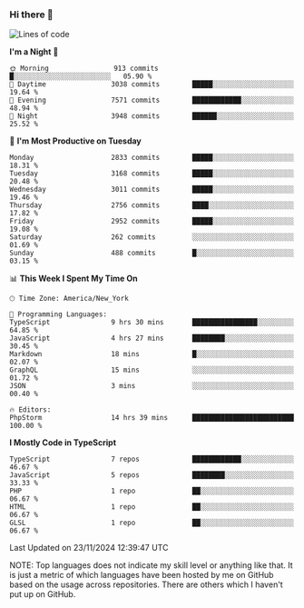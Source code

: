 ### Hi there 👋

<!--
**LynxJinxxy/LynxJinxxy** is a ✨ _special_ ✨ repository because its `README.md` (this file) appears on your GitHub profile.

Here are some ideas to get you started:

- 🔭 I’m currently working on ...
- 🌱 I’m currently learning ...
- 👯 I’m looking to collaborate on ...
- 🤔 I’m looking for help with ...
- 💬 Ask me about ...
- 📫 How to reach me: ...
- 😄 Pronouns: ...
- ⚡ Fun fact: ...
-->

<!--START_SECTION:waka-->
![Lines of code](https://img.shields.io/badge/From%20Hello%20World%20I%27ve%20Written-32.2%20million%20lines%20of%20code-blue)

**I'm a Night 🦉** 

```text
🌞 Morning                913 commits         █░░░░░░░░░░░░░░░░░░░░░░░░   05.90 % 
🌆 Daytime                3038 commits        █████░░░░░░░░░░░░░░░░░░░░   19.64 % 
🌃 Evening                7571 commits        ████████████░░░░░░░░░░░░░   48.94 % 
🌙 Night                  3948 commits        ██████░░░░░░░░░░░░░░░░░░░   25.52 % 
```
📅 **I'm Most Productive on Tuesday** 

```text
Monday                   2833 commits        █████░░░░░░░░░░░░░░░░░░░░   18.31 % 
Tuesday                  3168 commits        █████░░░░░░░░░░░░░░░░░░░░   20.48 % 
Wednesday                3011 commits        █████░░░░░░░░░░░░░░░░░░░░   19.46 % 
Thursday                 2756 commits        ████░░░░░░░░░░░░░░░░░░░░░   17.82 % 
Friday                   2952 commits        █████░░░░░░░░░░░░░░░░░░░░   19.08 % 
Saturday                 262 commits         ░░░░░░░░░░░░░░░░░░░░░░░░░   01.69 % 
Sunday                   488 commits         █░░░░░░░░░░░░░░░░░░░░░░░░   03.15 % 
```


📊 **This Week I Spent My Time On** 

```text
🕑︎ Time Zone: America/New_York

💬 Programming Languages: 
TypeScript               9 hrs 30 mins       ████████████████░░░░░░░░░   64.85 % 
JavaScript               4 hrs 27 mins       ████████░░░░░░░░░░░░░░░░░   30.45 % 
Markdown                 18 mins             █░░░░░░░░░░░░░░░░░░░░░░░░   02.07 % 
GraphQL                  15 mins             ░░░░░░░░░░░░░░░░░░░░░░░░░   01.72 % 
JSON                     3 mins              ░░░░░░░░░░░░░░░░░░░░░░░░░   00.40 % 

🔥 Editors: 
PhpStorm                 14 hrs 39 mins      █████████████████████████   100.00 % 
```

**I Mostly Code in TypeScript** 

```text
TypeScript               7 repos             ████████████░░░░░░░░░░░░░   46.67 % 
JavaScript               5 repos             ████████░░░░░░░░░░░░░░░░░   33.33 % 
PHP                      1 repo              ██░░░░░░░░░░░░░░░░░░░░░░░   06.67 % 
HTML                     1 repo              ██░░░░░░░░░░░░░░░░░░░░░░░   06.67 % 
GLSL                     1 repo              ██░░░░░░░░░░░░░░░░░░░░░░░   06.67 % 
```




 Last Updated on 23/11/2024 12:39:47 UTC
<!--END_SECTION:waka-->
NOTE: Top languages does not indicate my skill level or anything like that. It is just a metric of which languages have been hosted by me on GitHub based on the usage across repositories. There are others which I haven't put up on GitHub.
